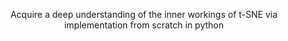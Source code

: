 <center> 

Acquire a deep understanding of the inner workings of t-SNE via implementation from scratch in python 

</center>
